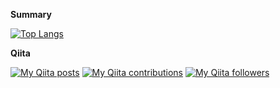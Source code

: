 **Summary**

[![Top Langs](https://github-readme-stats.vercel.app/api/top-langs/?username=7ew1r&count_private=true&theme=dracula&layout=compact)](https://github.com/anuraghazra/github-readme-stats)

**Qiita**

[![My Qiita posts](https://qiita-badge.apiapi.app/s/tewi_r/posts.svg)](http://qiita.com/tewi_r)
[![My Qiita contributions](https://qiita-badge.apiapi.app/s/tewi_r/contributions.svg)](http://qiita.com/tewi_r)
[![My Qiita followers](https://qiita-badge.apiapi.app/s/tewi_r/followers.svg)](http://qiita.com/tewi_r)

